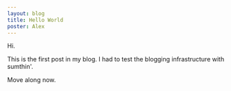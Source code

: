 ```yaml
---
layout: blog
title: Hello World
poster: Alex
---
```



Hi.

This is the first post in my blog.
I had to test the blogging infrastructure with sumthin'.

Move along now.



